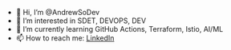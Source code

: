 - 👋 Hi, I’m @AndrewSoDev
- 👀 I’m interested in SDET, DEVOPS, DEV
- 🌱 I’m currently learning GitHub Actions, Terraform, Istio, AI/ML
- 📫 How to reach me: [LinkedIn](https://www.linkedin.com/in/andrewtdinh)

<!---
AndrewSoDev/AndrewSoDev is a ✨ special ✨ repository because its `README.md` (this file) appears on your GitHub profile.
You can click the Preview link to take a look at your changes.
--->

